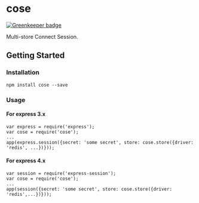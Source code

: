 cose
====

[![Greenkeeper badge](https://badges.greenkeeper.io/taoyuan/cose.svg)](https://greenkeeper.io/)

Multi-store Connect Session.

## Getting Started

### Installation

```
npm install cose --save
```

### Usage

#### For express 3.x
```
var express = require('express');
var cose = require('cose');
...
app(express.session({secret: 'some secret', store: cose.store({driver: 'redis', ...})}));
```

#### For express 4.x
```
var session = require('express-session');
var cose = require('cose');
...
app(session({secret: 'some secret', store: cose.store({driver: 'redis',...})}));
```